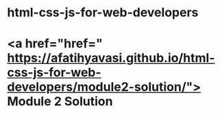 # html-css-js-for-web-developers
# <a href="href=" https://afatihyavasi.github.io/html-css-js-for-web-developers/module2-solution/"> Module 2 Solution </a>
